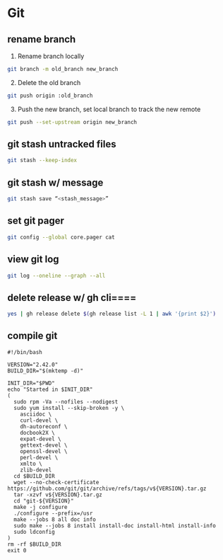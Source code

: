 # Git

## rename branch

1. Rename branch locally

```bash  
git branch -m old_branch new_branch
```

2. Delete the old branch

```bash
git push origin :old_branch
```

3. Push the new branch, set local branch to track the new remote

```bash  
git push --set-upstream origin new_branch
```

## git stash untracked files

```bash
git stash --keep-index 
```

## git stash w/ message

```bash
git stash save “<stash_message>” 
```

## set git pager

```bash
git config --global core.pager cat
```

## view git log

```bash
git log --oneline --graph --all
```

## delete release w/ gh cli====

```bash
yes | gh release delete $(gh release list -L 1 | awk '{print $2}')
```

## compile git

```
#!/bin/bash

VERSION="2.42.0"
BUILD_DIR="$(mktemp -d)"

INIT_DIR="$PWD"
echo "Started in $INIT_DIR"
(
  sudo rpm -Va --nofiles --nodigest
  sudo yum install --skip-broken -y \
    asciidoc \
    curl-devel \
    dh-autoreconf \
    docbook2X \
    expat-devel \
    gettext-devel \
    openssl-devel \
    perl-devel \
    xmlto \
    zlib-devel
  cd $BUILD_DIR
  wget --no-check-certificate https://github.com/git/git/archive/refs/tags/v${VERSION}.tar.gz
  tar -xzvf v${VERSION}.tar.gz
  cd "git-${VERSION}"
  make -j configure
  ./configure --prefix=/usr
  make --jobs 8 all doc info
  sudo make --jobs 8 install install-doc install-html install-info
  sudo ldconfig
)
rm -rf $BUILD_DIR
exit 0
```
